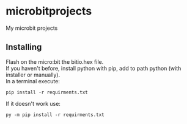 # microbitprojects

My microbit projects

## Installing

Flash on the micro:bit the bitio.hex file.  
If you haven't before, install python with pip, add to path python (with installer or manually).  
In a terminal execute:
```
pip install -r requirments.txt
```
If it doesn't work use:
```
py -m pip install -r requirments.txt
```
